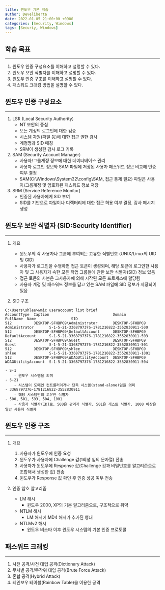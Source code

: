 ```yaml
---
title: 윈도우 기본 학습
author: Develiberta
date: 2022-01-05 21:00:00 +0900
categories: [Security, Windows]
tags: [Securiy, Windows]
---
```



## 학습 목표
---
1. 윈도우 인증 구성요소를 이해하고 설명할 수 있다.
2. 윈도우 보안 식별자를 이해하고 설명할 수 있다.
3. 윈도우 인증 구조를 이해하고 설명할 수 있다.
4. 패스워드 크래킹 방법을 설명할 수 있다.

## 윈도우 인증 구성요소
---
1. LSR (Local Security Authority)
	- NT 보안의 중심
	- 모든 계정의 로그인에 대한 검증
	- 시스템 자원(파일 등)에 대한 접근 권한 검사
	- 계정명과 SID 매칭
	- SRM이 생성한 감사 로그 기록
2. SAM (Security Account Manager)
	- 사용자/그룹계정 정보에 대한 데이터베이스 관리
	- 사용자 로그인 정보와 SAM 파일에 저장된 사용자 패스워드 정보 비교해 인증 여부 결정
	- SAM(C:\Windows\System32\config\SAM, 접근 통제 필요) 파일은 사용자/그룹계정 및 암호화된 패스워드 정보 저장
3. SRM (Service Reference Monitor)
	- 인증된 사용자에게 SID 부여
	- SID를 기반으로 파일이나 디렉터리에 대한 접근 허용 여부 결정, 감사 메시지 생성

## 윈도우 보안 식별자 (SID:Security Identifier)
---
1. 개요
	- 윈도우의 각 사용자나 그룹에 부여되는 고유한 식별번호 (UNIX/Linux의 UID 및 GID)
	- 사용자가 로그인을 수행하면 접근 토큰이 생성되며, 해당 토큰에 로그인한 사용자 및 그 사용자가 속한 모든 작업 그룹들에 관한 보안 식별자(SID) 정보 있음
	- 접근 토큰의 사본은 그사용자에 의해 시작된 모든 프로세스에 할당됨
	- 사용자 계정 및 패스워드 정보를 담고 있는 SAM 파일에 SID 정보가 저장되어 있음

2. SID 구조
```console
C:\Users\shlee>wmic useraccount list brief
AccountType  Caption                             Domain           FullName  Name                SID                     
512          DESKTOP-SFHBPG9\Administrator       DESKTOP-SFHBPG9            Administrator       S-1-5-21-3368797376-1781216822-3552830911-500
512          DESKTOP-SFHBPG9\DefaultAccount      DESKTOP-SFHBPG9            DefaultAccount      S-1-5-21-3368797376-1781216822-3552830911-503
512          DESKTOP-SFHBPG9\Guest               DESKTOP-SFHBPG9            Guest               S-1-5-21-3368797376-1781216822-3552830911-501
512          DESKTOP-SFHBPG9\shlee               DESKTOP-SFHBPG9            shlee               S-1-5-21-3368797376-1781216822-3552830911-1001
512          DESKTOP-SFHBPG9\WDAGUtilityAccount  DESKTOP-SFHBPG9            WDAGUtilityAccount  S-1-5-21-3368797376-1781216822-3552830911-504
```
	- S-1
		- 윈도우 시스템을 의미
	- 5-21
		- 시스템이 도메인 컨트롤러이거나 단독 시스템(stand-alone)임을 의미
	- 3368797376-1781216822-3552830911
		- 해당 시스템만의 고유한 식별자
	- 500, 501, 503, 504, 1001
		- 사용자 식별자(ID)로, 500은 관리자 식별자, 501은 게스트 식별자, 1000 이상은 일반 사용자 식별자

## 윈도우 인증 구조
---
1. 개요
	1. 사용자가 윈도우에 인증 요청
	2. 윈도우가 사용자에 Challenge 값(1회성 임의 문자열) 전송
	3. 사용자가 윈도우에 Response 값(Challenge 갑과 비밀번호를 알고리즙으로 조합해서 생성한 값) 전송
	4. 윈도우가 Response 값 확인 후 인증 성공 여부 전송
	
2. 인증 암호 알고리즘
	- LM 해시
		- 윈도우 2000, XP의 기본 알고리즘으로, 구조적으로 취약
	- NTLM 해시
		- LM 해시에 MD4 해시가 추가된 형태
	- NTLMv2 해시
		- 윈도우 비스타 이후 윈도우 시스템의 기본 인증 프로토콜
	
## 패스워드 크래킹
---
1. 사전 공격/사전 대입 공격(Dictionary Attack)
2. 무차별 공격/무작위 대입 공격(Brute Force Attack)
3. 혼합 공격(Hybrid Attack)
4. 레인보우 테이블(Rainbow Table)을 이용한 공격